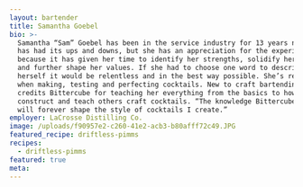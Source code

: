 ```yaml
---
layout: bartender
title: Samantha Goebel
bio: >-
  Samantha “Sam” Goebel has been in the service industry for 13 years now. It
  has had its ups and downs, but she has an appreciation for the experiences
  because it has given her time to identify her strengths, solidify her passions
  and further shape her values. If she had to choose one word to describe
  herself it would be relentless and in the best way possible. She’s relentless
  when making, testing and perfecting cocktails. New to craft bartending, Sam
  credits Bittercube for teaching her everything from the basics to how to
  construct and teach others craft cocktails. “The knowledge Bittercube gave me
  will forever shape the style of cocktails I create.”
employer: LaCrosse Distilling Co.
image: /uploads/f90957e2-c260-41e2-acb3-b80afff72c49.JPG
featured_recipe: driftless-pimms
recipes:
  - driftless-pimms
featured: true
meta:
---
```


